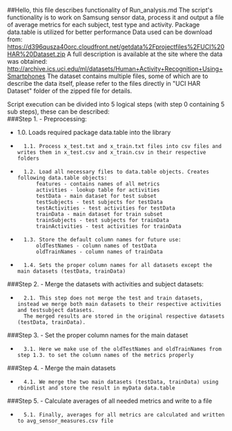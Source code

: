 ##Hello, this file describes functionality of Run_analysis.md
The script's functionality is to work on Samsung sensor data, process it and output a file of average metrics for each subject, test type and activity.
Package data.table is utilized for better performance
Data used can be download from:
https://d396qusza40orc.cloudfront.net/getdata%2Fprojectfiles%2FUCI%20HAR%20Dataset.zip 
A full description is available at the site where the data was obtained:
http://archive.ics.uci.edu/ml/datasets/Human+Activity+Recognition+Using+Smartphones
The dataset contains multiple files, some of which are to describe the data itself, please refer to the files directly in "UCI HAR Dataset" folder of the
 zipped file for details.

Script execution can be divided into 5 logical steps (with step 0 containing 5 sub steps), these can be described:  
###Step 1. - Preprocessing:  
-    1.0. Loads required package data.table into the library  
-		1.1. Process x_test.txt and x_train.txt files into csv files and writes them in x_test.csv and x_train.csv in their respective folders  
-		1.2. Load all necessary files to data.table objects. Creates following data.table objects:  
			features - contains names of all metrics  
			activities - lookup table for activities  
			testData - main dataset for test subset  
			testSubjects - test subjects for testData  
			testActivities - test activities for testData  
			trainData - main dataset for train subset  
			trainSubjects - test subjects for trainData  
			trainActivities - test activities for trainData  
-		1.3. Store the default column names for future use:  
			oldTestNames - column names of testData  
			oldTrainNames - column names of trainData  
-		1.4. Sets the proper column names for all datasets except the main datasets (testData, trainData)  
###Step 2. - Merge the datasets with activities and subject datasets:  
-		2.1. This step does not merge the test and train datasets, instead we merge both main datasets to their respective activities and testsubject datasets.  
		The merged results are stored in the original respective datasets (testData, trainData).  
    
###Step 3. - Set the proper column names for the main dataset  
-		3.1. Here we make use of the oldTestNames and oldTrainNames from step 1.3. to set the column names of the metrics properly  
###Step 4. - Merge the main datasets  
-		4.1. We merge the two main datasets (testData, trainData) using rbindlist and store the result in myData data.table  
###Step 5. - Calculate averages of all needed metrics and write to a file  
-		5.1. Finally, averages for all metrics are calculated and written to avg_sensor_measures.csv file  